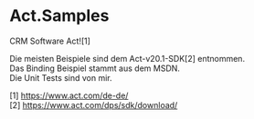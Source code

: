 # Act.Samples

CRM Software Act![1]

Die meisten Beispiele sind dem Act-v20.1-SDK[2] entnommen.<br/>
Das Binding Beispiel stammt aus dem MSDN.<br/>
Die Unit Tests sind von mir.

[1] https://www.act.com/de-de/<br/>
[2] https://www.act.com/dps/sdk/download/<br/>
